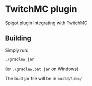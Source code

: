 # TwitchMC plugin

Spigot plugin integrating with TwitchMC

## Building

Simply run:

```sh
./gradlew jar
```

(or `.\gradlew.bat jar` on Windows)

The built jar file will be in `build/libs/`
